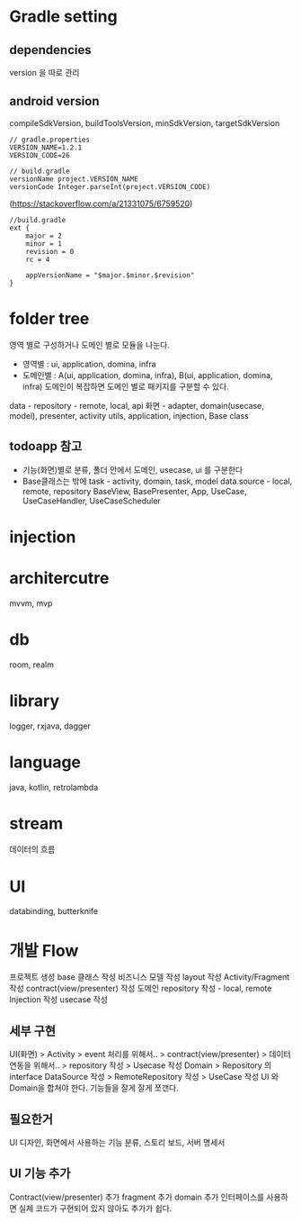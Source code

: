 # Gradle setting
## dependencies
version 을 따로 관리
## android version
compileSdkVersion, buildToolsVersion, minSdkVersion, targetSdkVersion
```
// gradle.properties
VERSION_NAME=1.2.1
VERSION_CODE=26

// build.gradle
versionName project.VERSION_NAME
versionCode Integer.parseInt(project.VERSION_CODE)
```
(https://stackoverflow.com/a/21331075/6759520)
```
//build.gradle
ext {
    major = 2
    minor = 1
    revision = 0
    rc = 4

    appVersionName = "$major.$minor.$revision"
}
```

# folder tree
영역 별로 구성하거나 도메인 별로 모듈을 나눈다.
- 영역별 : ui, application, domina, infra
- 도메인별 : A(ui, application, domina, infra), B(ui, application, domina, infra)
도메인이 복잡하면 도메인 별로 패키지를 구분할 수 있다.

data - repository - remote, local, api
화면 - adapter, domain(usecase, model), presenter, activity
utils, application, injection, Base class
## todoapp 참고
- 기능(화면)별로 분류, 폴더 안에서 도메인, usecase, ui 를 구분한다
- Base클래스는 밖에
task - activity, domain, task, model
data.source - local, remote, repository
BaseView, BasePresenter, App, UseCase, UseCaseHandler, UseCaseScheduler

# injection

# architercutre
mvvm, mvp

# db
room, realm

# library
logger, rxjava, dagger

# language
java, kotlin, retrolambda

# stream
데이터의 흐름

# UI
databinding, butterknife


# 개발 Flow
프로젝트 생성
base 클래스 작성
비즈니스 모델 작성
layout 작성
Activity/Fragment 작성
contract(view/presenter) 작성
도메인 repository 작성 - local, remote
Injection 작성
usecase 작성

## 세부 구현
UI(화면) > Activity > event 처리를 위해서.. > contract(view/presenter) > 데이터 연동을 위해서.. > repository 작성 > Usecase 작성
Domain > Repository 의 interface DataSource 작성 > RemoteRepository 작성 > UseCase 작성
UI 와 Domain을 합쳐야 한다.
기능들을 잘게 잘게 쪼갠다.


## 필요한거
UI 디자인, 화면에서 사용하는 기능 분류, 스토리 보드, 서버 명세서

## UI 기능 추가
Contract(view/presenter) 추가
fragment 추가
domain 추가
인터페이스를 사용하면 실제 코드가 구현되어 있지 않아도 추가가 쉽다.
